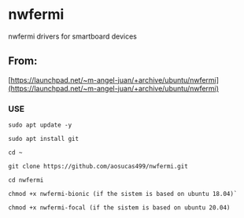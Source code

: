 # nwfermi
nwfermi drivers for smartboard devices

## From:
[https://launchpad.net/~m-angel-juan/+archive/ubuntu/nwfermi](https://launchpad.net/~m-angel-juan/+archive/ubuntu/nwfermi)

  ### USE
  
    sudo apt update -y

    sudo apt install git

    cd ~ 

    git clone https://github.com/aosucas499/nwfermi.git

    cd nwfermi
    
    chmod +x nwfermi-bionic (if the sistem is based on ubuntu 18.04)`
    
    chmod +x nwfermi-focal (if the sistem is based on ubuntu 20.04)

